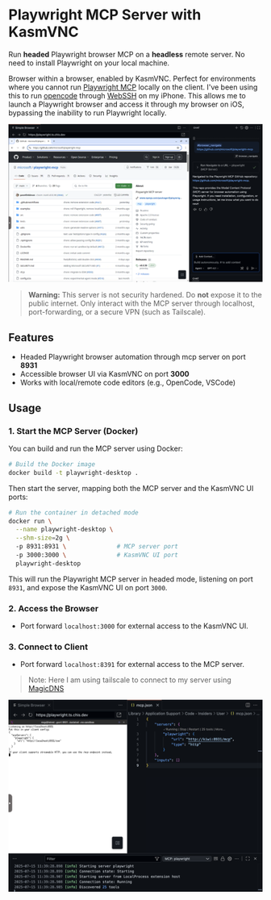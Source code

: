 # Playwright MCP Server with KasmVNC

Run **headed** Playwright browser MCP on a **headless** remote server. No need to install Playwright on your local machine.

Browser within a browser, enabled by KasmVNC. Perfect for environments where you cannot run [Playwright MCP](https://github.com/microsoft/playwright-mcp) locally on the client. I've been using this to run [opencode](https://github.com/sst/opencode) through [WebSSH](https://webssh.net/) on my iPhone. This allows me to launch a Playwright browser and access it through my browser on iOS, bypassing the inability to run Playwright locally.

![preview](images/preview.png)

> **Warning:** This server is not security hardened. Do **not** expose it to the public internet. Only interact with the MCP server through localhost, port-forwarding, or a secure VPN (such as Tailscale).

## Features

- Headed Playwright browser automation through mcp server on port **8931**
- Accessible browser UI via KasmVNC on port **3000**
- Works with local/remote code editors (e.g., OpenCode, VSCode)

## Usage

### 1. Start the MCP Server (Docker)

You can build and run the MCP server using Docker:

```sh
# Build the Docker image
docker build -t playwright-desktop .
```

Then start the server, mapping both the MCP server and the KasmVNC UI ports:

```sh
# Run the container in detached mode
docker run \
  --name playwright-desktop \
  --shm-size=2g \             
  -p 8931:8931 \              # MCP server port
  -p 3000:3000 \              # KasmVNC UI port
  playwright-desktop           
```

This will run the Playwright MCP server in headed mode, listening on port `8931`, and expose the KasmVNC UI on port `3000`.

### 2. Access the Browser

- Port forward `localhost:3000` for external access to the KasmVNC UI.


### 3. Connect to Client

- Port forward `localhost:8391` for external access to the MCP server.

> Note: Here I am using tailscale to connect to my server using [MagicDNS](https://tailscale.com/kb/1081/magicdns)


![vscode](images/vscode.png)
